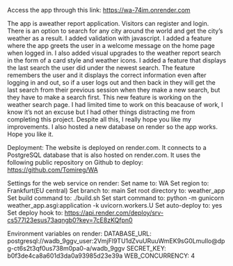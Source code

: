 Access the app through this link: https://wa-74im.onrender.com

The app is aweather report application. Visitors can register and login. There is an option to search for any city around the world and get the city’s weather as a result. I added validation with javascript. I added a feature where the app greets the user in a welcome message on the home page when logged in. I also added visual upgrades to the weather report search in the form of a card style and weather icons. I added a feature that displays the last search the user did under the newest search. The feature remembers the user and it displays the correct information even after logging in and out, so if a user logs out and then back in they will get the last search from their previous session when they make a new search, but they have to make a search first. This new feature is working on the weather search page. I had limited time to work on this beacause of work, I know it’s not an excuse but I had other things distracting me from completing this project. Despite all this, I really hope you like my improvements. I also hosted a new database on render so the app works. Hope you like it.

Deployment:
The website is deployed on render.com. It connects to a PostgreSQL database that is also hosted on render.com. It uses the following public repository on Github to deploy: https://github.com/Tomireg/WA

Settings for the web service on render:
Set name to: WA
Set region to: Frankfurt(EU central)
Set branch to: main
Set root directory to: weather_app
Set build command to: ./build.sh
Set start command to: python -m gunicorn weather_app.asgi:application -k uvicorn.workers.U
Set auto-deploy to: yes
Set deploy hook to: https://api.render.com/deploy/srv-cs577l23esus73aqngb0?key=7cE8zKQfpn0

Environment variables on render:
DATABASE_URL: postgresql://wadb_9ggv_user:2VmjFl9TU1dZvuURuuWmEK9sG0LmuIlo@dpg-ct6s2t3qf0us738m0pa0-a/wadb_9ggv
SECRET_KEY: b0f3de4ca8a601d3da0a93985d23e39a
WEB_CONCURRENCY: 4
